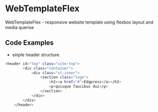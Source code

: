 # WebTemplateFlex
WebTemplateFlex - responsive website template using flexbox layout and media querise
## Code Examples
- sinple header structure
```sh
<header id="top" class="site-top">
        <div class="container">
            <div class="st-inner">
                <section class="logo">
                    <h2><a href="#">Edgpress</a></h2>
                    <p>quisque faucibus dui</p>
                </section>
            </div>
        </div>
    </header>
```    
